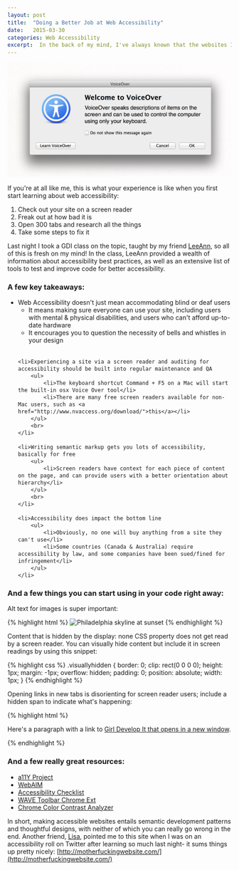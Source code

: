 ```yaml
---
layout: post
title:  "Doing a Better Job at Web Accessibility"
date:   2015-03-30
categories: Web Accessibility
excerpt:  In the back of my mind, I've always known that the websites I've done for fun and for work probably have had some range of accessibility issues. Last night, I took a class on the topic and learned how to run an accessibility audit on sites. The results were... scary! But thankfully, not so hard to fix.
---
```


<img src="/images/voiceover.png">

If you're at all like me, this is what your experience is like when you first start learning about web accessibility:

<ol>
	<li>Check out your site on a screen reader</li>
	<li>Freak out at how bad it is</li>
	<li>Open 300 tabs and research all the things</li>
	<li>Take some steps to fix it</li>
</ol>

Last night I took a GDI class on the topic, taught by my friend [LeeAnn](http://www.twitter.com/_leekinney), so all of this is fresh on my mind! In the class, LeeAnn provided a wealth of information about accessibility best practices, as well as an extensive list of tools to test and improve code for better accessibility.

### A few key takeaways: ###

<ul>
	<li>Web Accessibility doesn't just mean accommodating blind or deaf users 
		<ul>
			<li>It means making sure everyone can use your site, including users with mental & physical disabilities, and users who can't afford up-to-date hardware</li>
			<li>It encourages you to question the necessity of bells and whistles in your design</li>
		</ul>
		<br>
	</li>

	<li>Experiencing a site via a screen reader and auditing for accessibility should be built into regular maintenance and QA
		<ul>
			<li>The keyboard shortcut Command + F5 on a Mac will start the built-in osx Voice Over tool</li>
			<li>There are many free screen readers available for non-Mac users, such as <a href="http://www.nvaccess.org/download/">this</a></li>
		</ul>
		<br>
	</li>

	<li>Writing semantic markup gets you lots of accessibility, basically for free
		<ul>
			<li>Screen readers have context for each piece of content on the page, and can provide users with a better orientation about hierarchy</li>
		</ul>
		<br>
	</li>

	<li>Accessibility does impact the bottom line
		<ul>
			<li>Obviously, no one will buy anything from a site they can't use</li>
			<li>Some countries (Canada & Australia) require accessibility by law, and some companies have been sued/fined for infringement</li>
		</ul>
	</li>
</ul>

### And a few things you can start using in your code right away: ###

Alt text for images is super important:

{% highlight html %}
<img src="philadelphia-skyline.jpg" alt="Philadelphia skyline at sunset">
{% endhighlight %}

Content that is hidden by the display: none CSS property does not get read by a screen reader. You can visually hide content but include it in screen readings by using this snippet:

{% highlight css %}
.visuallyhidden {
    border: 0;
    clip: rect(0 0 0 0);
    height: 1px;
    margin: -1px;
    overflow: hidden;
    padding: 0;
    position: absolute;
    width: 1px;
}
{% endhighlight %}


Opening links in new tabs is disorienting for screen reader users; include a hidden span to indicate what's happening:

{% highlight html %}
<p>Here's a paragraph with a link to <a href='http://girldevelopit.com' target=
'_blank'>Girl Develop It<span class="visuallyhidden"> that opens in a new 
window</span></a>.</p>
{% endhighlight %}


### And a few really great resources: ###

* [a11Y Project](http://a11yproject.com/)
* [WebAIM](http://webaim.org/)
* [Accessibility Checklist](http://design4access.nomensa.com/checklist.html)
* [WAVE Toolbar Chrome Ext](http://wave.webaim.org/toolbar/)
* [Chrome Color Contrast Analyzer](https://chrome.google.com/webstore/detail/color-contrast-analyzer/dagdlcijhfbmgkjokkjicnnfimlebcll?hl=en)


In short, making accessible websites entails semantic development patterns and thoughtful designs, with neither of which you can really go wrong in the end. Another friend, [Lisa](http://www.twitter.com/_lisli), pointed me to this site when I was on an accessibility roll on Twitter after learning so much last night- it sums things up pretty nicely: [http://motherfuckingwebsite.com/](http://motherfuckingwebsite.com/)



